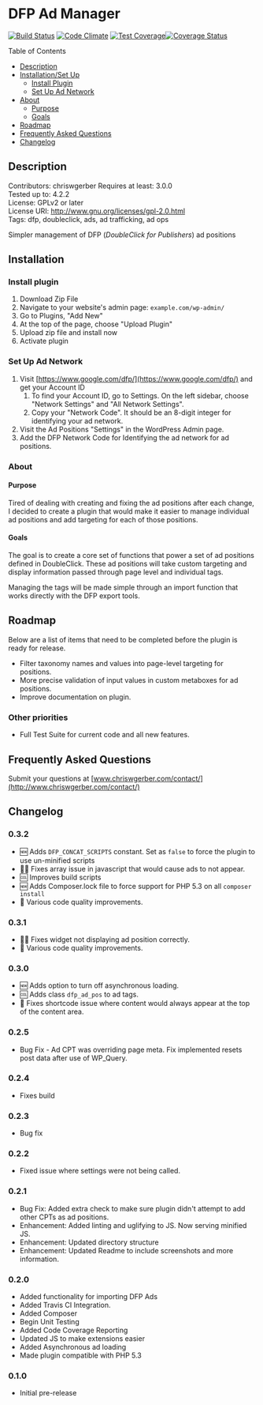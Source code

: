 # DFP Ad Manager

[![Build Status](https://travis-ci.org/ThatGerber/dfp-ads.svg)](https://travis-ci.org/ThatGerber/dfp-ads) [![Code Climate](https://codeclimate.com/github/ThatGerber/dfp-ads/badges/gpa.svg)](https://codeclimate.com/github/ThatGerber/dfp-ads) [![Test Coverage](https://codeclimate.com/github/ThatGerber/dfp-ads/badges/coverage.svg)](https://codeclimate.com/github/ThatGerber/dfp-ads)[![Coverage Status](https://coveralls.io/repos/ThatGerber/dfp-ads/badge.svg?branch=master&service=github)](https://coveralls.io/github/ThatGerber/dfp-ads?branch=master)

Table of Contents

* [Description](#Description)
* [Installation/Set Up](#Installation)
   * [Install Plugin](#Install)
   * [Set Up Ad Network](#NetworkSetup)
* [About](#About)
   * [Purpose](#Purpose)
   * [Goals](#Goals)
* [Roadmap](#Roadmap)
* [Frequently Asked Questions](#FAQ)
* [Changelog](#Changelog)

<a name="Description"></a>  
## Description

Contributors: chriswgerber
Requires at least: 3.0.0  
Tested up to: 4.2.2  
License: GPLv2 or later  
License URI: http://www.gnu.org/licenses/gpl-2.0.html  
Tags: dfp, doubleclick, ads, ad trafficking, ad ops  

Simpler management of DFP (*DoubleClick for Publishers*) ad positions

<a name="Installation"></a>
## Installation

<a name="#Install"></a>
### Install plugin

1. Download Zip File
2. Navigate to your website's admin page: `example.com/wp-admin/`
3. Go to Plugins, "Add New"
4. At the top of the page, choose "Upload Plugin"
5. Upload zip file and install now
6. Activate plugin

<a name="NetworkSetup"></a>
### Set Up Ad Network

1. Visit [https://www.google.com/dfp/](https://www.google.com/dfp/) and get your Account ID
    1. To find your Account ID, go to Settings. On the left sidebar, choose "Network Settings" and "All Network Settings". 
    2. Copy your "Network Code". It should be an 8-digit integer for identifying your ad network.
2. Visit the Ad Positions "Settings" in the WordPress Admin page.
3. Add the DFP Network Code for Identifying the ad network for ad positions.

<a name="About"></a>
### About

<a name="Purpose"></a>
#### Purpose

Tired of dealing with creating and fixing the ad positions after each change, I decided to create a plugin that would make it easier to manage individual ad positions and add targeting for each of those positions.

<a name="Goals"></a>
#### Goals

The goal is to create a core set of functions that power a set of ad positions defined in DoubleClick. These ad positions will take custom targeting and display information passed through page level and individual tags.

Managing the tags will be made simple through an import function that works directly with the DFP export tools.

<a name="Roadmap"></a>
## Roadmap

Below are a list of items that need to be completed before the plugin is ready for release. 

* Filter taxonomy names and values into page-level targeting for positions.
* More precise validation of input values in custom metaboxes for ad positions.
* Improve documentation on plugin.

### Other priorities

* Full Test Suite for current code and all new features.

<a name="FAQ"></a>
## Frequently Asked Questions

Submit your questions at [www.chriswgerber.com/contact/](http://www.chriswgerber.com/contact/)

<a name="Changelog"></a>
## Changelog

### 0.3.2

* :new: Adds `DFP_CONCAT_SCRIPTS` constant. Set as `false` to force the plugin to use un-minified scripts
* :bug::gun: Fixes array issue in javascript that would cause ads to not appear.
* :cool: Improves build scripts
* :new: Adds Composer.lock file to force support for PHP 5.3 on all `composer install`
* :100: Various code quality improvements.

### 0.3.1

* :bug::gun: Fixes widget not displaying ad position correctly.
* :100: Various code quality improvements.

### 0.3.0

* :new: Adds option to turn off asynchronous loading.
* :cool: Adds class `dfp_ad_pos` to ad tags.
* :bug: Fixes shortcode issue where content would always appear at the top of the content area.

### 0.2.5

* Bug Fix - Ad CPT was overriding page meta. Fix implemented resets post data after use of WP_Query.

### 0.2.4

* Fixes build

### 0.2.3

* Bug fix

### 0.2.2

* Fixed issue where settings were not being called.

### 0.2.1

* Bug Fix: Added extra check to make sure plugin didn't attempt to add other CPTs as ad positions.
* Enhancement: Added linting and uglifying to JS. Now serving minified JS.
* Enhancement: Updated directory structure
* Enhancement: Updated Readme to include screenshots and more information.

### 0.2.0

* Added functionality for importing DFP Ads
* Added Travis CI Integration.
* Added Composer
* Begin Unit Testing
* Added Code Coverage Reporting
* Updated JS to make extensions easier
* Added Asynchronous ad loading
* Made plugin compatible with PHP 5.3

### 0.1.0
* Initial pre-release

[cwg]: http://www.chriswgerber.com/
[dfp-ads]: http://www.chriswgerber.com/dfp-ads

